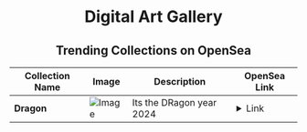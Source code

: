 <div align="center">

# Digital Art Gallery

## Trending Collections on OpenSea

| Collection Name                       | Image                                                                                     | Description                       | OpenSea Link                                                                                          |
|---------------------------------------|-------------------------------------------------------------------------------------------|-----------------------------------|--------------------------------------------------------------------------------------------------------|
| **Dragon** | ![Image](https://i.seadn.io/s/raw/files/e335f7d59bc2de30ba0a1404df3e6923.jpg?w=500&auto=format?w=200&auto=format) | Its the DRagon year 2024 | <details><summary>Link</summary>[Dragon](https://opensea.io/collection/dragon-886)</details> |

</div>